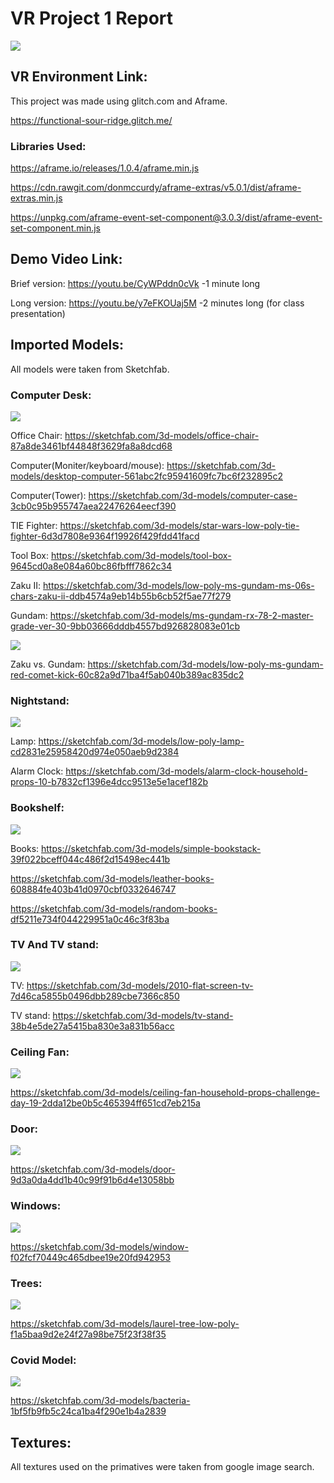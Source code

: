 # VR Project 1 Report

![](https://github.com/DillonS91/Project-1/blob/master/screencap%20and%20gifs/quick_look.gif)

## VR Environment Link: 

This project was made using glitch.com and Aframe.

https://functional-sour-ridge.glitch.me/

### Libraries Used:
https://aframe.io/releases/1.0.4/aframe.min.js

https://cdn.rawgit.com/donmccurdy/aframe-extras/v5.0.1/dist/aframe-extras.min.js

https://unpkg.com/aframe-event-set-component@3.0.3/dist/aframe-event-set-component.min.js

## Demo Video Link:

Brief version: https://youtu.be/CyWPddn0cVk
-1 minute long

Long version: https://youtu.be/y7eFKOUaj5M
-2 minutes long (for class presentation)

## Imported Models:

All models were taken from Sketchfab.

### Computer Desk:
![](https://github.com/DillonS91/Project-1/blob/master/screencap%20and%20gifs/Computer__desk.JPG)

Office Chair:
https://sketchfab.com/3d-models/office-chair-87a8de3461bf44848f3629fa8a8dcd68

Computer(Moniter/keyboard/mouse):
https://sketchfab.com/3d-models/desktop-computer-561abc2fc95941609fc7bc6f232895c2

Computer(Tower):
https://sketchfab.com/3d-models/computer-case-3cb0c95b955747aea22476264eecf390

TIE Fighter:
https://sketchfab.com/3d-models/star-wars-low-poly-tie-fighter-6d3d7808e9364f19926f429fdd41facd

Tool Box:
https://sketchfab.com/3d-models/tool-box-9645cd0a8e084a60bc86fbfff7862c34

Zaku II:
https://sketchfab.com/3d-models/low-poly-ms-gundam-ms-06s-chars-zaku-ii-ddb4574a9eb14b55b6cb52f5ae77f279

Gundam:
https://sketchfab.com/3d-models/ms-gundam-rx-78-2-master-grade-ver-30-9bb03666dddb4557bd926828083e01cb

![](https://github.com/DillonS91/Project-1/blob/master/screencap%20and%20gifs/zvg.JPG)

Zaku vs. Gundam:
https://sketchfab.com/3d-models/low-poly-ms-gundam-red-comet-kick-60c82a9d71ba4f5ab040b389ac835dc2

### Nightstand:
![](https://github.com/DillonS91/Project-1/blob/master/screencap%20and%20gifs/lamp_clock.JPG)

Lamp:
https://sketchfab.com/3d-models/low-poly-lamp-cd2831e25958420d974e050aeb9d2384

Alarm Clock:
https://sketchfab.com/3d-models/alarm-clock-household-props-10-b7832cf1396e4dcc9513e5e1acef182b

### Bookshelf:
![](https://github.com/DillonS91/Project-1/blob/master/screencap%20and%20gifs/books.JPG)

Books:
https://sketchfab.com/3d-models/simple-bookstack-39f022bceff044c486f2d15498ec441b

https://sketchfab.com/3d-models/leather-books-608884fe403b41d0970cbf0332646747

https://sketchfab.com/3d-models/random-books-df5211e734f044229951a0c46c3f83ba

### TV And TV stand:
![](https://github.com/DillonS91/Project-1/blob/master/screencap%20and%20gifs/TV_TVstand.JPG)

TV:
https://sketchfab.com/3d-models/2010-flat-screen-tv-7d46ca5855b0496dbb289cbe7366c850

TV stand:
https://sketchfab.com/3d-models/tv-stand-38b4e5de27a5415ba830e3a831b56acc

### Ceiling Fan:
![](https://github.com/DillonS91/Project-1/blob/master/screencap%20and%20gifs/Ceiling_fan.JPG)

https://sketchfab.com/3d-models/ceiling-fan-household-props-challenge-day-19-2dda12be0b5c465394ff651cd7eb215a

### Door:
![](https://github.com/DillonS91/Project-1/blob/master/screencap%20and%20gifs/door.JPG)

https://sketchfab.com/3d-models/door-9d3a0da4dd1b40c99f91b6d4e13058bb

### Windows:
![](https://github.com/DillonS91/Project-1/blob/master/screencap%20and%20gifs/window.JPG)

https://sketchfab.com/3d-models/window-f02fcf70449c465dbee19e20fd942953

### Trees:
![](https://github.com/DillonS91/Project-1/blob/master/screencap%20and%20gifs/tree.JPG)

https://sketchfab.com/3d-models/laurel-tree-low-poly-f1a5baa9d2e24f27a98be75f23f38f35

### Covid Model:
![](https://github.com/DillonS91/Project-1/blob/master/screencap%20and%20gifs/Covid.JPG)

https://sketchfab.com/3d-models/bacteria-1bf5fb9fb5c24ca1ba4f290e1b4a2839

## Textures:

All textures used on the primatives were taken from google image search.


























